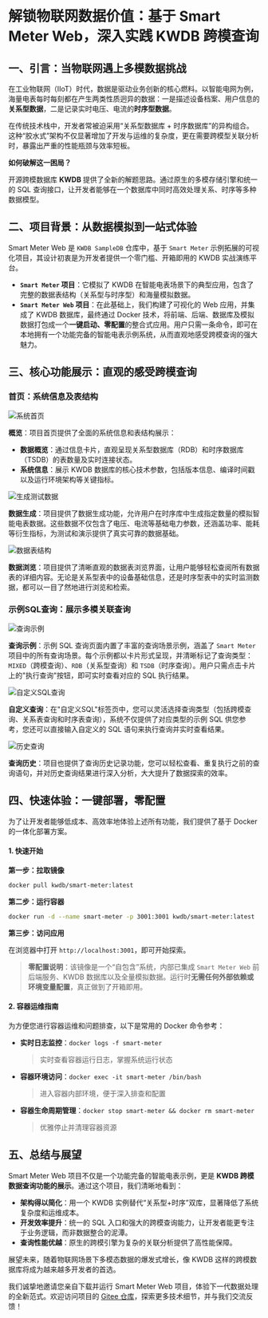# 解锁物联网数据价值：基于 Smart Meter Web，深入实践 KWDB 跨模查询

## 一、引言：当物联网遇上多模数据挑战

在工业物联网（IIoT）时代，数据是驱动业务创新的核心燃料。以智能电网为例，海量电表每时每刻都在产生两类性质迥异的数据：一是描述设备档案、用户信息的**关系型数据**，二是记录实时电压、电流的**时序型数据**。

在传统技术栈中，开发者常被迫采用“关系型数据库 + 时序数据库”的异构组合。这种“胶水式”架构不仅显著增加了开发与运维的复杂度，更在需要跨模型关联分析时，暴露出严重的性能瓶颈与效率短板。

**如何破解这一困局？**

开源跨模数据库 **KWDB** 提供了全新的解题思路。通过原生的多模存储引擎和统一的 SQL 查询接口，让开发者能够在一个数据库中同时高效处理关系、时序等多种数据模型。

## 二、项目背景：从数据模拟到一站式体验

Smart Meter Web 是 `KWDB SampleDB` 仓库中，基于 `Smart Meter` 示例拓展的可视化项目，其设计初衷是为开发者提供一个零门槛、开箱即用的 KWDB 实战演练平台。

- **`Smart Meter` 项目**：它模拟了 KWDB 在智能电表场景下的典型应用，包含了完整的数据表结构（关系型与时序型）和海量模拟数据。
- **`Smart Meter Web` 项目**：在此基础上，我们构建了可视化的 Web 应用，并集成了 KWDB 数据库，最终通过 Docker 技术，将前端、后端、数据库及模拟数据打包成一个**一键启动、零配置**的整合式应用。用户只需一条命令，即可在本地拥有一个功能完备的智能电表示例系统，从而直观地感受跨模查询的强大魅力。

## 三、核心功能展示：直观的感受跨模查询

### 首页：系统信息及表结构

![系统首页](img/homepage.png)

**概览**：项目首页提供了全面的系统信息和表结构展示：
- **数据概览**：通过信息卡片，直观呈现关系型数据库（RDB）和时序数据库（TSDB）的表数量及实时连接状态。
- **系统信息**：展示 KWDB 数据库的核心技术参数，包括版本信息、编译时间戳以及运行环境架构等关键指标。

![生成测试数据](img/gen.png)

**数据生成**：项目提供了数据生成功能，允许用户在时序库中生成指定数量的模拟智能电表数据。这些数据不仅包含了电压、电流等基础电力参数，还涵盖功率、能耗等衍生指标，为测试和演示提供了真实可靠的数据基础。

![数据表结构](img/table.png)

**数据浏览**：项目提供了清晰直观的数据表浏览界面，让用户能够轻松查阅所有数据表的详细内容。无论是关系型表中的设备基础信息，还是时序型表中的实时监测数据，都可以一目了然地进行浏览和检索。

### 示例SQL查询：展示多模关联查询

![查询示例](img/sql.png)

**查询示例**：示例 SQL 查询页面内置了丰富的查询场景示例，涵盖了 `Smart Meter` 项目中的所有查询场景。每个示例都以卡片形式呈现，并清晰标记了查询类型：`MIXED`（跨模查询）、`RDB`（关系型查询）和 `TSDB`（时序查询）。用户只需点击卡片上的"执行查询"按钮，即可实时查看对应的 SQL 执行结果。

![自定义SQL查询](img/custom.png)

**自定义查询**：在"自定义SQL"标签页中，您可以灵活选择查询类型（包括跨模查询、关系表查询和时序表查询），系统不仅提供了对应类型的示例 SQL 供您参考，您还可以直接输入自定义的 SQL 语句来执行查询并实时查看结果。

![历史查询](img/history.png)

**查询历史**：项目也提供了查询历史记录功能，您可以轻松查看、重复执行之前的查询语句，并对历史查询结果进行深入分析，大大提升了数据探索的效率。

## 四、快速体验：一键部署，零配置

为了让开发者能够低成本、高效率地体验上述所有功能，我们提供了基于 Docker 的一体化部署方案。

#### 1. 快速开始

**第一步：拉取镜像**

```bash
docker pull kwdb/smart-meter:latest
```

**第二步：运行容器**

```bash
docker run -d --name smart-meter -p 3001:3001 kwdb/smart-meter:latest
```

**第三步：访问应用**

在浏览器中打开 `http://localhost:3001`，即可开始探索。

> **零配置说明**：该镜像是一个“自包含”系统，内部已集成 `Smart Meter Web` 前后端服务、KWDB 数据库以及全量模拟数据。运行时**无需任何外部依赖或环境变量配置**，真正做到了开箱即用。

#### 2. 容器运维指南

为方便您进行容器运维和问题排查，以下是常用的 Docker 命令参考：

- **实时日志监控**：`docker logs -f smart-meter`
  > 实时查看容器运行日志，掌握系统运行状态
- **容器环境访问**：`docker exec -it smart-meter /bin/bash`
  > 进入容器内部环境，便于深入排查和配置
- **容器生命周期管理**：`docker stop smart-meter && docker rm smart-meter`
  > 优雅停止并清理容器资源

## 五、总结与展望

Smart Meter Web 项目不仅是一个功能完备的智能电表示例，更是 **KWDB 跨模数据查询功能的展示**。通过这个项目，我们清晰地看到：

- **架构得以简化**：用一个 KWDB 实例替代“关系型+时序”双库，显著降低了系统复杂度和运维成本。
- **开发效率提升**：统一的 SQL 入口和强大的跨模查询能力，让开发者能更专注于业务逻辑，而非数据整合的泥潭。
- **查询性能优越**：原生的跨模引擎为复杂的关联分析提供了高性能保障。

展望未来，随着物联网场景下多模态数据的爆发式增长，像 KWDB 这样的跨模数据库将成为越来越多开发者的首选。

我们诚挚地邀请您亲自下载并运行 Smart Meter Web 项目，体验下一代数据处理的全新范式。欢迎访问项目的 [Gitee 仓库](https://gitee.com/kwdb/sampledb)，探索更多技术细节，并与我们交流反馈！
